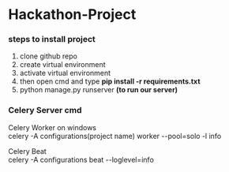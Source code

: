 # Hackathon-Project

### steps to install project <br>
1. clone github repo
2. create virtual environment 
3. activate virtual environment 
4. then open cmd and type **pip install -r requirements.txt**
5. python manage.py runserver **(to run our server)**

### Celery Server cmd

Celery Worker on windows <br>
celery -A configurations(project name) worker --pool=solo -l info     <br>

Celery Beat <br>
celery -A configurations beat --loglevel=info <br>

